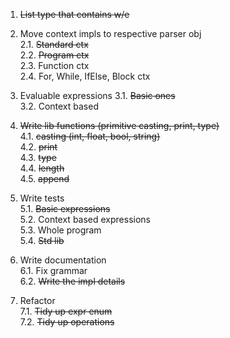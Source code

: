 1. ~~List type that contains w/e~~

2. Move context impls to respective parser obj  
2.1. ~~Standard ctx~~  
2.2. ~~Program ctx~~  
2.3. Function ctx  
2.4. For, While, IfElse, Block ctx

3. Evaluable expressions
3.1. ~~Basic ones~~  
3.2. Context based

4. ~~Write lib functions (primitive casting, print, type)~~  
4.1. ~~casting (int, float, bool, string)~~  
4.2. ~~print~~  
4.3. ~~type~~  
4.4. ~~length~~  
4.5. ~~append~~

5. Write tests  
5.1. ~~Basic expressions~~  
5.2. Context based expressions  
5.3. Whole program  
5.4. ~~Std lib~~

6. Write documentation  
6.1. Fix grammar  
6.2. ~~Write the impl details~~

7. Refactor  
7.1. ~~Tidy up expr enum~~  
7.2. ~~Tidy up operations~~
